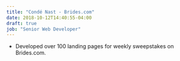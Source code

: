 ```yaml
---
title: "Condé Nast - Brides.com"
date: 2018-10-12T14:40:55-04:00
draft: true
job: "Senior Web Developer"
---
```


* 	Developed over 100 landing pages for weekly sweepstakes on Brides.com. 
